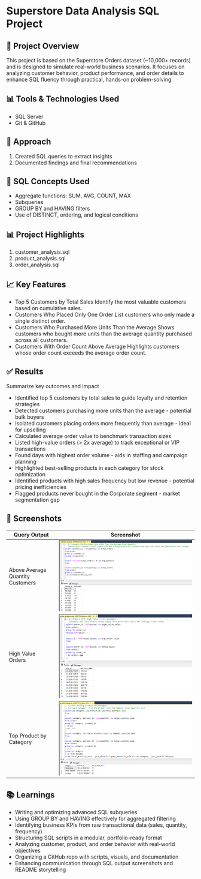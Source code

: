 # Superstore Data Analysis SQL Project

## 📌 Project Overview

This project is based on the Superstore Orders dataset (~10,000+ records) and is designed to simulate real-world business scenarios. It focuses on analyzing customer behavior, product performance, and order details to enhance SQL fluency through practical, hands-on problem-solving.

## 📊 Tools & Technologies Used
- SQL Server
- Git & GitHub

## 🧠 Approach
1. Created SQL queries to extract insights
2. Documented findings and final recommendations                

## 🧰 SQL Concepts Used
- Aggregate functions: SUM, AVG, COUNT, MAX
- Subqueries
- GROUP BY and HAVING filters
- Use of DISTINCT, ordering, and logical conditions

## 📊 Project Highlights
1. customer_analysis.sql
2. product_analysis.sql
3. order_analysis.sql

## 📈 Key Features
- Top 5 Customers by Total Sales
Identify the most valuable customers based on cumulative sales.
- Customers Who Placed Only One Order
List customers who only made a single distinct order.
- Customers Who Purchased More Units Than the Average
Shows customers who bought more units than the average quantity purchased across all customers.
- Customers With Order Count Above Average
Highlights customers whose order count exceeds the average order count.

## ✅ Results
Summarize key outcomes and impact 
- Identified top 5 customers by total sales to guide loyalty and retention strategies
- Detected customers purchasing more units than the average - potential bulk buyers
- Isolated customers placing orders more frequently than average - ideal for upselling
- Calculated average order value to benchmark transaction sizes
- Listed high-value orders (> 2x average) to track exceptional or VIP transactions
- Found days with highest order volume - aids in staffing and campaign planning
- Highlighted best-selling products in each category for stock optimization
- Identified products with high sales frequency but low revenue - potential pricing inefficiencies
- Flagged products never bought in the Corporate segment - market segmentation gap

## 📸 Screenshots

| Query Output | Screenshot |
|--------------|------------|
| Above Average Quantity Customers | ![top quantity](Screenshots/above_avg_quantity_customers.png) |
| High Value Orders | ![highvalue](Screenshots/high_value_orders.png) |
| Top Product by Category | ![top product](Screenshots/top_product_by_category.png) |


## 📚 Learnings
- Writing and optimizing advanced SQL subqueries
- Using GROUP BY and HAVING effectively for aggregated filtering
- Identifying business KPIs from raw transactional data (sales, quantity, frequency)
- Structuring SQL scripts in a modular, portfolio-ready format
- Analyzing customer, product, and order behavior with real-world objectives
- Organizing a GitHub repo with scripts, visuals, and documentation
- Enhancing communication through SQL output screenshots and README storytelling